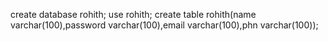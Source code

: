 create database rohith;
use rohith;
create table rohith(name varchar(100),password varchar(100),email varchar(100),phn varchar(100));

